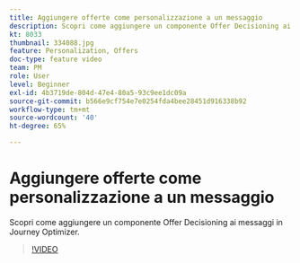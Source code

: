 ```yaml
---
title: Aggiungere offerte come personalizzazione a un messaggio
description: Scopri come aggiungere un componente Offer Decisioning ai messaggi in Journey Optimizer.
kt: 8033
thumbnail: 334088.jpg
feature: Personalization, Offers
doc-type: feature video
team: PM
role: User
level: Beginner
exl-id: 4b3719de-804d-47e4-80a5-93c9ee1dc09a
source-git-commit: b566e9cf754e7e0254fda4bee28451d916338b92
workflow-type: tm+mt
source-wordcount: '40'
ht-degree: 65%

---
```


# Aggiungere offerte come personalizzazione a un messaggio

Scopri come aggiungere un componente Offer Decisioning ai messaggi in Journey Optimizer.

>[!VIDEO](https://video.tv.adobe.com/v/334088?quality=12)
